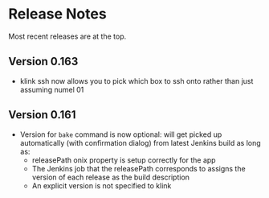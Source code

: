 # Release Notes
Most recent releases are at the top.

## Version 0.163
 * klink ssh <app> <env> now allows you to pick which box to ssh onto rather than just assuming numel 01

## Version 0.161
 * Version for `bake` command is now optional: will get picked up automatically (with confirmation dialog) from latest Jenkins build as long as:
   - releasePath onix property is setup correctly for the app
   - The Jenkins job that the releasePath corresponds to assigns the version of each release as the build description  
   - An explicit version is not specified to klink
